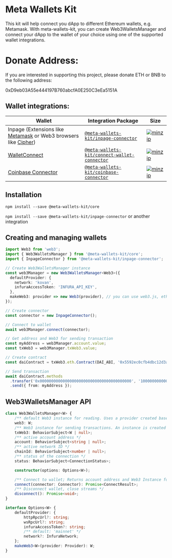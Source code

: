 # Meta Wallets Kit 
This kit will help connect you dApp to different Ethereum wallets, e.g. Metamask. With meta-wallets-kit, you can create Web3WalletsManager and connect your dApp to the wallet of your choice using one of the supported wallet integrations.

# Donate Address:
If you are interested in supporting this project, please donate ETH or BNB to the following address:

0xD9eb03A55e444197B760abcfA0E250C3eEa5151A

## Wallet integrations:

| Wallet | Integration Package |Size |
|----|----|----|
|Inpage (Extensions like [Metamask](https://metamask.io/) or Web3 browsers like [Cipher](https://www.cipherbrowser.com/))|[`@meta-wallets-kit/inpage-connector`](./packages/inpage-connector)|[![minzip](https://badgen.net/bundlephobia/minzip/@meta-wallets-kit/inpage-connector)](https://bundlephobia.com/result?p=@meta-wallets-kit/inpage-connector@latest)|
[WalletConnect](https://walletconnect.org/)|[`@meta-wallets-kit/connect-wallet-connector`](./packages/connect-wallet-connector)|[![minzip](https://badgen.net/bundlephobia/minzip/@meta-wallets-kit/connect-wallet-connector)](https://bundlephobia.com/result?p=@meta-wallets-kit/connect-wallet-connector@latest)|
[Coinbase Connector](https://www.coinbase.com/)|[`@meta-wallets-kit/coinbase-connector`](./packages/coinbase-connector)|[![minzip](https://badgen.net/bundlephobia/minzip/@meta-wallets-kit/coinbase-connector)](https://bundlephobia.com/result?p=@meta-wallets-kit/coinbase-connector@latest)|

## Installation

`npm install --save @meta-wallets-kit/core`

`npm install --save @meta-wallets-kit/inpage-connector` or another integration

## Creating and managing wallets

```typescript
import Web3 from 'web3';
import { Web3WalletsManager } from '@meta-wallets-kit/core';
import { InpageConnector } from '@meta-wallets-kit/inpage-connector';

// Create Web3WalletsManager instance
const web3Manager = new Web3WalletsManager<Web3>({
  defaultProvider: {
    network: 'kovan',
    infuraAccessToken: 'INFURA_API_KEY',
  },
  makeWeb3: provider => new Web3(provider), // you can use web3.js, ethers.js or another suitable library
});

// Create connector
const connector = new InpageConnector();

// Connect to wallet
await web3Manager.connect(connector);

// Get address and Web3 for sending transaction
const myAddress = web3Manager.account.value;
const txWeb3 = web3Manager.txWeb3.value;

// Create contract
const daiContract = txWeb3.eth.Contract(DAI_ABI, '0x5592ec0cfb4dbc12d3ab100b257153436a1f0fea');

// Send transaction
await daiContract.methods
  .transfer('0x0000000000000000000000000000000000000000', '1000000000000000000')
  .send({ from: myAddress });
```

## Web3WalletsManager API

```typescript
class Web3WalletsManager<W> {
    /** default Web3 instance for reading. Uses a provider created based on defaultProvider options */
    web3: W;
    /** Web3 instance for sending transactions. An instance is created after connecting to the wallet and uses the wallet provider */
    txWeb3: BehaviorSubject<W | null>;
    /** active account address */
    account: BehaviorSubject<string | null>;
    /** active network ID */
    chainId: BehaviorSubject<number | null>;
    /** status of the connection */
    status: BehaviorSubject<ConnectionStatus>;

    constructor(options: Options<W>);

    /** Connect to wallet; Returns account address and Web3 Instance for sending transactions */
    connect(connector: Connector): Promise<ConnectResult>;
    /** Disconnect wallet, close streams */
    disconnect(): Promise<void>;
}

interface Options<W> {
    defaultProvider: {
        httpRpcUrl?: string;
        wsRpcUrl?: string;
        infuraAccessToken?: string;
        /** default: 'mainnet' */
        network?: InfuraNetwork;
    };
    makeWeb3<W>(provider: Provider): W;
}
```
